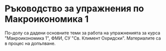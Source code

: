 # Ръководство за упражнения по Макроикономика 1

По-долу са дадени основните теми за работа на упражненията за курса "Макроикономика 1", ФМИ, СУ "Св. Климент Охридски". Материалите са в процес на допълване.

```{tableofcontents}
```
